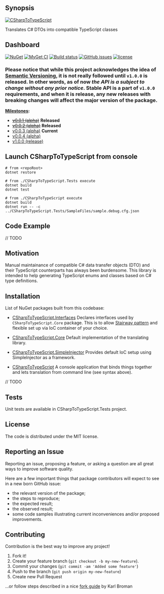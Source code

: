 ## Synopsis

[![CSharpToTypeScript](https://github.com/another-guy/CSharpToTypeScript/raw/master/CSharpToTypeScript.png)](https://github.com/another-guy/CSharpToTypeScript)

Translates C# DTOs into compatible TypeScript classes

## Dashboard

[![NuGet](https://img.shields.io/nuget/v/CSharpToTypeScript.svg)](https://www.nuget.org/packages/CSharpToTypeScript/)
[![MyGet CI](https://img.shields.io/myget/another-guy/vpre/CSharpToTypeScript.svg)](https://www.myget.org/feed/another-guy/package/nuget/CSharpToTypeScript) 
[![Build status](https://ci.appveyor.com/api/projects/status/4evhnumtigeukvih?svg=true)](https://ci.appveyor.com/project/another-guy/csharptotypescript) 
[![GitHub issues](https://img.shields.io/github/issues/another-guy/csharptotypescript.svg?maxAge=2592000)](https://github.com/another-guy/CSharpToTypeScript/issues)
[![license](https://img.shields.io/github/license/another-guy/CSharpToTypeScript.svg)](https://github.com/another-guy/CSharpToTypeScript/blob/master/LICENSE)

### Please notice that while this project acknowledges the idea of [Semantic Versioning](http://semver.org/), it is not really followed until `v1.0.0` is released. In other words, as of now *the API is a subject to change without any prior notice*. Stable API is a part of `v1.0.0` requirements, and when it is release, any new releases with breaking changes will affect the major version of the package.

**[Milestones](https://github.com/another-guy/CSharpToTypeScript/milestones?direction=asc&sort=due_date&state=open):**

* <del>[v0.0.1 (alpha)](https://github.com/another-guy/CSharpToTypeScript/milestone/1)</del> **Released**
* <del>[v0.0.2 (alpha)](https://github.com/another-guy/CSharpToTypeScript/milestone/3)</del> **Released**
* [v0.0.3 (alpha)](https://github.com/another-guy/CSharpToTypeScript/milestone/2) **Current**
* [v0.0.4 (alpha)](https://github.com/another-guy/CSharpToTypeScript/milestone/5)
* [v1.0.0 (release)](https://github.com/another-guy/CSharpToTypeScript/milestone/4)

## Launch CSharpToTypeScript from console

```
# from <repoRoot>
dotnet restore

# from ./CSharpToTypeScript.Tests execute
dotnet build
dotnet test

# from ./CSharpToTypeScript execute
dotnet build
dotnet run -- -c ../CSharpToTypeScript.Tests/SampleFiles/sample.debug.cfg.json
```

## Code Example

// TODO

## Motivation

Manual maintainance of compatible C# data transfer objects (DTO) and their TypeScript counterparts has always been burdensome.
This library is intended to help generating TypeScript enums and classes based on C# type definitions.

## Installation

List of NuGet packages built from this codebase:

* [CSharpToTypeScript.Interfaces](https://www.nuget.org/packages/CSharpToTypeScript.Interfaces/) Declares interfaces used by `CSharpToTypeScript.Core` package. This is to allow [Stairway pattern](http://stackoverflow.com/questions/29259414/stairway-pattern-implementation) and flexible set up via IoC container of your choice.

* [CSharpToTypeScript.Core](https://www.nuget.org/packages/CSharpToTypeScript.Core/) Default implementation of the translating library.

* [CSharpToTypeScript.SimpleInjector](https://www.nuget.org/packages/CSharpToTypeScript.SimpleInjector/) Provides default IoC setup using SimpleInjector as a framework.

* [CSharpToTypeScript](https://www.nuget.org/packages/CSharpToTypeScript/) A console application that binds things together and lets translation from command line (see syntax above).

// TODO

## Tests

Unit tests are available in CSharpToTypeScript.Tests project.

## License

The code is distributed under the MIT license.

## Reporting an Issue

Reporting an issue, proposing a feature, or asking a question are all great ways to improve software quality.

Here are a few important things that package contributors will expect to see in a new born GitHub issue:
* the relevant version of the package;
* the steps to reproduce;
* the expected result;
* the observed result;
* some code samples illustrating current inconveniences and/or proposed improvements.

## Contributing

Contribution is the best way to improve any project!

1. Fork it!
2. Create your feature branch (```git checkout -b my-new-feature```).
3. Commit your changes (```git commit -am 'Added some feature'```)
4. Push to the branch (```git push origin my-new-feature```)
5. Create new Pull Request

...or follow steps described in a nice [fork guide](http://kbroman.org/github_tutorial/pages/fork.html) by Karl Broman
